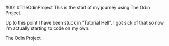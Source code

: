 #001 #TheOdinProject
This is the start of my journey using The Odin Project.

Up to this point I have been stuck in "Tutorial Hell". I got sick of that so now I'm actually starting to code on my own.

The Odin Project
